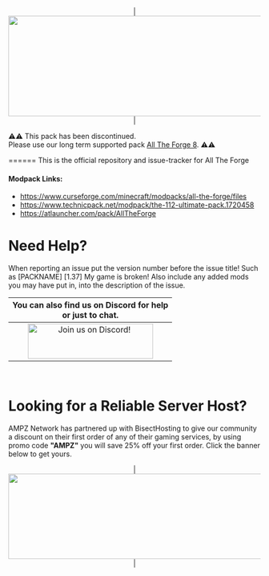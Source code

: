 <p align="center">
| <img src="https://www.bisecthosting.com/images/CF/All_The_Forge/BH_ATF_Banner.png" alt="Get your server today!"  width="1920" height="200"></a>|
</p>

⚠️⚠️ This pack has been discontinued.<br>
Please use our long term supported pack [All The Forge 8](https://www.curseforge.com/minecraft/modpacks/all-the-forge-8). ⚠️⚠️

======
This is the official repository and issue-tracker for All The Forge
    
#### Modpack Links: 
+ https://www.curseforge.com/minecraft/modpacks/all-the-forge/files 
+ https://www.technicpack.net/modpack/the-112-ultimate-pack.1720458  
+ https://atlauncher.com/pack/AllTheForge  
  
Need Help?
======
When reporting an issue put the version number before the issue title! Such as [PACKNAME] [1.37] My game is broken! Also include any added mods you may have put in, into the description of the issue. 
  
|You can also find us on Discord for help<br>or just to chat.|
|:------------:|
|<a href="https://discord.gg/enrpMDd"><img src="https://discord.com/assets/ff41b628a47ef3141164bfedb04fb220.png" alt="Join us on Discord!"  width="250" height="70"></a>|
<br>

Looking for a Reliable Server Host?
======
AMPZ Network has partnered up with BisectHosting to give our community a discount on their first order of any of their gaming services, by using promo code **"AMPZ"** you will save 25% off your first order. Click the banner below to get yours. 

<p align="center">
| <a href="https://bisecthosting.com/AMPZ"><img src="https://www.bisecthosting.com/images/CF/All_The_Forge/BH_ATF_PromoCard.png" alt="Get your server today!"  width="1920" height="170"></a>|
</p>
